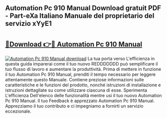 ## Automation Pc 910 Manual Download gratuit PDF - Part-eXa Italiano Manuale del proprietario del servizio xYyE1

# <h2><a href="http://df9rax.blite.top/?on=Automation+Pc+910+Manual">🔗Download 👉🔴 Automation Pc 910 Manual</a></h2>

[![Automation Pc 910 Manual download](https://i.imgur.com/lujVjoI.png)](http://df9rax.blite.top/?on=Automation+Pc+910+Manual)
La tua porta verso L'efficienza in questa guida imparerai come il tuo nuovo REDDDDDDD può semplificare il tuo flusso di lavoro e aumentare la produttività. Prima di mettere in funzione il tuo Automation Pc 910 Manual, prenditi il tempo necessario per leggere attentamente questo Manuale. Contiene preziose informazioni sulle caratteristiche e le funzioni del prodotto, nonché istruzioni di installazione e istruzioni dettagliate su come utilizzare ciascuna di esse. Sperimenta L'efficienza Dell'elenco delle funzionalità mentre usi il tuo nuovo Automation Pc 910 Manual. Il tuo Feedback è apprezzato Automation Pc 910 Manual. Apprezziamo il tuo contributo e ci impegniamo a fornirti un servizio eccezionale.
